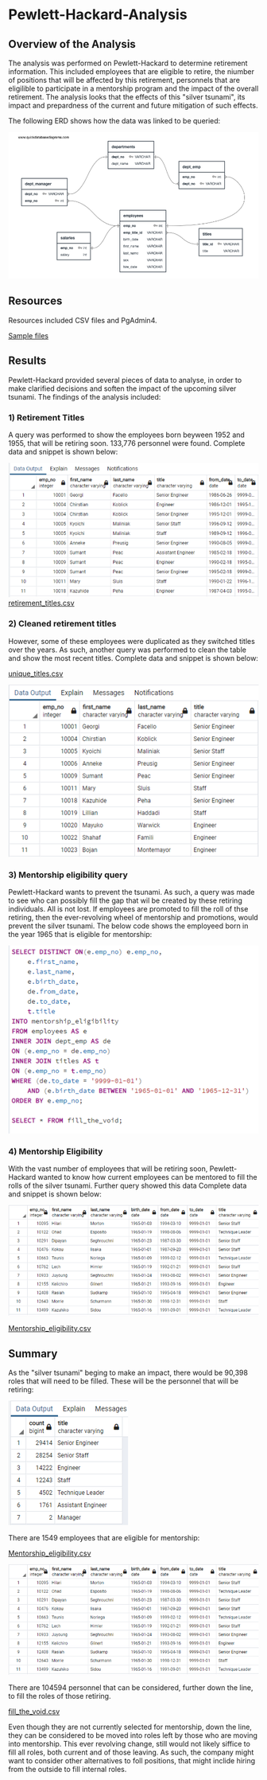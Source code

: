 # Pewlett-Hackard-Analysis

## Overview of the Analysis
The analysis was performed on Pewlett-Hackard to determine retirement information. This included employees that are eligible to retire, the niumber of positions that will be affected by this retirement, personnels that are eligilible to participate in a mentorship program and the impact of the overall retirement. The analysis looks that the effects of this "silver tsunami", its impact and prepardness of the current and future mitigation of such effects.

The following ERD shows how the data was linked to be queried:

![Data being sampled](https://github.com/hmohabir/Pewlett-Hackard-Analysis/blob/main/Data/Pictures/Initial%20query.PNG)

## Resources

Resources included CSV files and PgAdmin4.

[Sample files](https://github.com/hmohabir/Pewlett-Hackard-Analysis/tree/main/Data/Data)


## Results
Pewlett-Hackard provided several pieces of data to analyse, in order to make clarified decisions and soften the impact of the upcoming silver tsunami. The findings of the analysis included:

### 1) Retirement Titles
 
A query was performed to show the employees born beyween 1952 and 1955, that will be retiring soon. 133,776 personnel were found. Complete data and snippet is shown below: 

![Retirement_titles](https://github.com/hmohabir/Pewlett-Hackard-Analysis/blob/main/Data/Pictures/Retirement_titles.PNG)
[retirement_titles.csv](https://github.com/hmohabir/Pewlett-Hackard-Analysis/blob/main/Data/retirement_titles.csv)


### 2) Cleaned retirement titles

However, some of these employees were duplicated as they switched titles over the years. As such, another query was performed to clean the table and show the most recent titles. Complete data and snippet is shown below:

[unique_titles.csv](https://github.com/hmohabir/Pewlett-Hackard-Analysis/blob/main/Data/unique_titles.csv)

![unique_titles](https://github.com/hmohabir/Pewlett-Hackard-Analysis/blob/main/Data/Pictures/unique_titles.PNG)

### 3) Mentorship eligibility query

Pewlett-Hackard wants to prevent the tsunami. As such, a query was made to see who can possibly fill the gap that wil be created by these retiring individuals. All is not lost. If employees are promoted to fill the roll of thse retiring, then the ever-revolving wheel of mentorship and promotions, would prevent the silver tsunami. The below code shows the employeed born in the year 1965 that is eligible for mentorship:

![Mentorship_eligibility_code](https://github.com/hmohabir/Pewlett-Hackard-Analysis/blob/main/Data/Pictures/Mentorship_eligibility_code.PNG)

### 4) Mentorship Eligibility

With the vast number of employees that will be retiring soon, Pewlett-Hackard wanted to know how current employees can be mentored to fill the rolls of the silver tsunami. Further query showed this data Complete data and snippet is shown below:


![Mentorship_eligibility](https://github.com/hmohabir/Pewlett-Hackard-Analysis/blob/main/Data/Pictures/Mentorship_eligibility.PNG)

[Mentorship_eligibility.csv](https://github.com/hmohabir/Pewlett-Hackard-Analysis/blob/main/Data/unique_titles.csv)



## Summary

As the "silver tsunami" beging to make an impact, there would be 90,398 roles that will need to be filled. These will be the personnel that will be retiring:

![retiring_titles](https://github.com/hmohabir/Pewlett-Hackard-Analysis/blob/main/Data/Pictures/retiring_titles.PNG)


There are 1549 employees that are eligible for mentorship:

[Mentorship_eligibility.csv](https://github.com/hmohabir/Pewlett-Hackard-Analysis/blob/main/Data/mentorship_eligibility.csv)

![Mentorship_eligibility](https://github.com/hmohabir/Pewlett-Hackard-Analysis/blob/main/Data/Pictures/Mentorship_eligibility.PNG)

There are 104594 personnel that can be considered, further down the line, to fill the roles of those retiring. 

[fill_the_void.csv](https://github.com/hmohabir/Pewlett-Hackard-Analysis/blob/main/Data/fill_the_void.csv)

Even though they are not currently selected for mentorship, down the line, they can be considered to be moved into roles left by those who are moving into mentorship. This ever revolving change, still would not likely siffice to fill all roles, both current and of those leaving. As such, the company might want to consider other alternatives to foll positions, that might inclide hiring from the outside to fill internal roles.


